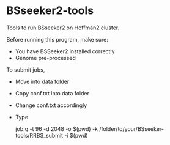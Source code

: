 BSseeker2-tools
===============

Tools to run BSseeker2 on Hoffman2 cluster.

Before running this program, make sure:

* You have BSSeeker2 installed correctly
* Genome pre-processed

To submit jobs,

* Move into data folder
* Copy conf.txt into data folder
* Change conf.txt accordingly
* Type


    job.q -t 96 -d 2048 -o $(pwd) -k /folder/to/your/BSseeker-tools/RRBS_submit -i $(pwd)
